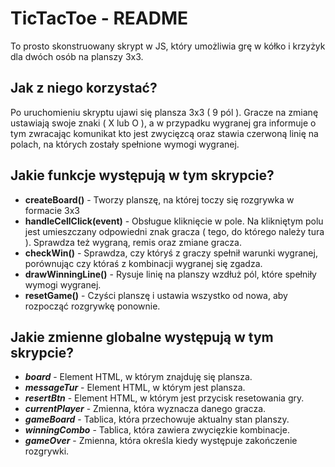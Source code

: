 # TicTacToe - README
To prosto skonstruowany skrypt w JS, który umożliwia grę w kółko i krzyżyk dla dwóch osób na planszy 3x3.

## Jak z niego korzystać?
Po uruchomieniu skryptu ujawi się plansza 3x3 ( 9 pól ). Gracze na zmianę ustawiają swoje znaki ( X lub O ),
a w przypadku wygranej gra informuje o tym zwracając komunikat kto jest zwycięzcą oraz stawia czerwoną linię na polach, na których zostały spełnione wymogi wygranej.

## Jakie funkcje występują w tym skrypcie?
- **createBoard()** - Tworzy planszę, na której toczy się rozgrywka w formacie 3x3
- **handleCellClick(event)** - Obsługue kliknięcie w pole. Na klikniętym polu jest umieszczany odpowiedni znak gracza ( tego, do którego należy tura ). Sprawdza też wygraną, remis oraz zmiane gracza.
- **checkWin()** - Sprawdza, czy któryś z graczy spełnił warunki wygranej, porównując czy któraś z kombinacji wygranej się zgadza.
- **drawWinningLine()** - Rysuje linię na planszy wzdłuż pól, które spełniły wymogi wygranej.
- **resetGame()** - Czyści planszę i ustawia wszystko od nowa, aby rozpocząć rozgrywkę ponownie.

## Jakie zmienne globalne występują w tym skrypcie?
- __*board*__ - Element HTML, w którym znajduję się plansza.
- __*messageTur*__ - Element HTML, w którym jest plansza.
- __*resertBtn*__ - Element HTML, w którym jest przycisk resetowania gry.
- __*currentPlayer*__ - Zmienna, która wyznacza danego gracza.
- __*gameBoard*__ - Tablica, która przechowuje aktualny stan planszy.
- __*winningCombo*__ - Tablica, która zawiera zwycięzkie kombinacje.
- __*gameOver*__ - Zmienna, która określa kiedy występuje zakończenie rozgrywki.

